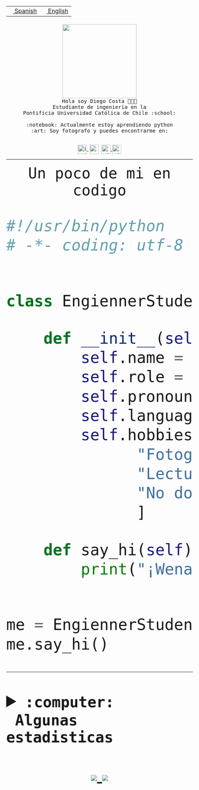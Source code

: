 <table border="0"  align="right">
 <tr><td><a href="README.md"><img src="https://upload.wikimedia.org/wikipedia/commons/thumb/8/89/Bandera_de_Espa%C3%B1a.svg/1200px-Bandera_de_Espa%C3%B1a.svg.png" height="10"> Spanish</a></td>
 <td><a href="README.en.md"><img src="https://upload.wikimedia.org/wikipedia/commons/a/a4/Flag_of_the_United_States.svg" height="10"> English</a></td></tr>
</table><br><br><br>


<p align="center">
  <img src="https://github.com/diegocostares/diegocostares/blob/main/Images/aaa2.gif?raw=true" width="200px">
  <br><samp>
    Hola soy Diego Costa 👨🏻‍💻<br>
    Estudiante de ingeniería en la <br>
    Pontificia Universidad Católica de Chile :school:<br>
  <br>
    :notebook: Actualmente estoy aprendiendo python <br>
    :art: Soy fotografo y puedes encontrarme en: <br>
  <br></samp>
  
</p>

<p align="center">
   <a href="https://instagram.com/diegocosta_no" target="blank">
    <img 
    align="center" src="https://cdn.jsdelivr.net/npm/simple-icons@3.0.1/icons/instagram.svg" alt="instagram" height="25px" width="25px" />
  </a>
  <a style="border: 3px solid; color: white;"href="https://t.me/diegocosta_no" target="blank">
  <img
  align="center" alt="Telegram" width="25px" src="https://icons-for-free.com/iconfiles/png/512/Telegram-1324888767380505522.png" />
</a>
<a href="https://api.whatsapp.com/send?phone=56971897835&text=Hola!" target="blank">
  <img
  align="center" alt="wtsp" width="25px" src="https://img.icons8.com/pastel-glyph/2x/whatsapp--v2.png" />
</a>
<a href="https://www.linkedin.com/in/diego-costa-786249213/" target="blank">
  <img
  align="center" alt="wtsp" width="25px" src="https://img.icons8.com/metro/452/linkedin.png" />
</a>

  </a>
</p>

---


<p align="center"><font size="25"><samp>Un poco de mi en codigo</samp></front></p>


```python
#!/usr/bin/python
# -*- coding: utf-8 -*-


class EngiennerStudent:

    def __init__(self):
        self.name = "Diego Costa"
        self.role = "Estudiante"
        self.pronouns = "he/him"
        self.language_spoken = ["es_CL", "en_US"]
        self.hobbies = [
              "Fotografia",
              "Lectura",
              "No dormir",
              ]

    def say_hi(self):
        print("¡Wena mundo!")


me = EngiennerStudent()
me.say_hi()
```
---
<details>
  <summary><b><samp>:computer: &nbsp;Algunas estadisticas</samp></b></summary>
  <br/></p>

<!--START_SECTION:waka-->
![Code Time](http://img.shields.io/badge/Code%20Time-616%20hrs%2020%20mins-blue)

**Soy nocturno 🦉** 

```text
🌞 Mañana     7 commits      ░░░░░░░░░░░░░░░░░░░░░░░░░   1.53% 
🌆 Día        135 commits    ███████░░░░░░░░░░░░░░░░░░   29.54% 
🌃 Tarde      171 commits    █████████░░░░░░░░░░░░░░░░   37.42% 
🌙 Noche      144 commits    ████████░░░░░░░░░░░░░░░░░   31.51%

```
📅 **Soy más productivo los Miércoles** 

```text
Lunes        36 commits     ██░░░░░░░░░░░░░░░░░░░░░░░   7.88% 
Martes       49 commits     ██░░░░░░░░░░░░░░░░░░░░░░░   10.72% 
Miércoles    141 commits    ███████░░░░░░░░░░░░░░░░░░   30.85% 
Jueves       62 commits     ███░░░░░░░░░░░░░░░░░░░░░░   13.57% 
Viernes      23 commits     █░░░░░░░░░░░░░░░░░░░░░░░░   5.03% 
Sábado       59 commits     ███░░░░░░░░░░░░░░░░░░░░░░   12.91% 
Domingo      87 commits     ████░░░░░░░░░░░░░░░░░░░░░   19.04%

```


📊 **Esta semana me dediqué a** 

```text
🐱‍💻 Proyectos: 
BDD47y74                 15 hrs 49 mins      ███████████████░░░░░░░░░░   62.78% 
T3                       9 hrs 8 mins        █████████░░░░░░░░░░░░░░░░   36.26% 
BDD                      7 mins              ░░░░░░░░░░░░░░░░░░░░░░░░░   0.47% 
auto-ramos-main          3 mins              ░░░░░░░░░░░░░░░░░░░░░░░░░   0.26% 
edd-docker               2 mins              ░░░░░░░░░░░░░░░░░░░░░░░░░   0.15%

```


 Last Updated on 30/06/2022 08:33:42 UTC
<!--END_SECTION:waka-->
  
  

 <p align="center"> <img src="https://github-readme-stats.vercel.app/api?username=diegocostares&show_icons=true&theme=ayu-mirage" alt="abhisheknaiidu" /></p>
 
</details>

<p align=center>
  <a href="https://github.com/diegocostares">
    <img src="https://badges.pufler.dev/visits/diegocostares/diegocostares?style=flat-square&color=black&logo=github">
  </a>
  <a href="https://github.com/diegocostares?tab=repositories">
    <img src="https://badges.pufler.dev/repos/diegocostares?style=flat-square&color=black&logo=github">
  </a>
</p>
